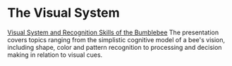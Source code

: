 # The Visual System

[Visual System and Recognition Skills of the Bumblebee](https://docs.google.com/presentation/d/1h5idxKWjvmWVWJiGxUHsPTMkKq_ZFCAsT1vh4t0yHg8/edit?usp=sharing)
The presentation covers topics ranging from the simplistic cognitive model of a bee's vision, including shape, color and pattern recognition to processing and decision making in relation to visual cues.
